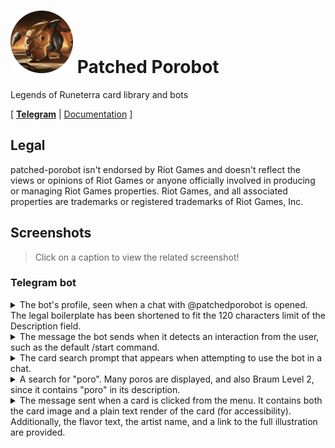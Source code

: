 # ![](icon.png) Patched Porobot

Legends of Runeterra card library and bots

\[ **[Telegram]** | [Documentation] \]

[Telegram]: https://t.me/patchedporobot
[Documentation]: https://docs.rs/crate/patched_porobot/latest

## Legal

patched-porobot isn't endorsed by Riot Games and doesn't reflect the views or opinions of Riot Games or anyone officially involved in producing or managing Riot Games properties. Riot Games, and all associated properties are trademarks or registered trademarks of Riot Games, Inc.

## Screenshots

> Click on a caption to view the related screenshot!

### Telegram bot

<details>
<summary>The bot's profile, seen when a chat with @patchedporobot is opened. The legal boilerplate has been shortened to fit the 120 characters limit of the Description field.</summary>

![](media/td-profile.png)

</details>

<details>
<summary>The message the bot sends when it detects an interaction from the user, such as the default /start command.</summary>

![](media/td-start.png)

</details>

<details>
<summary>The card search prompt that appears when attempting to use the bot in a chat.</summary>

![](media/td-prompt.png)

</details>

<details>
<summary>A search for "poro". Many poros are displayed, and also Braum Level 2, since it contains "poro" in its description.</summary>

![](media/td-poro.png)

</details>

<details>
<summary>The message sent when a card is clicked from the menu. It contains both the card image and a plain text render of the card (for accessibility). Additionally, the flavor text, the artist name, and a link to the full illustration are provided.</summary>

![](media/td-message.png)

</details>
